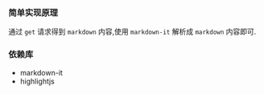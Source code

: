 ### 简单实现原理

通过 `get` 请求得到 `markdown` 内容,使用 `markdown-it` 解析成 `markdown` 内容即可.

### 依赖库

- markdown-it
- highlightjs
